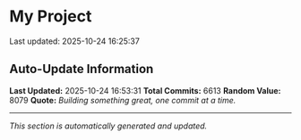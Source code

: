 # My Project


Last updated: 2025-10-24 16:25:37




























































































































































































































































































































































































































































































































































































































































































































































































































































































































































































































































































































































































































































































































































































































































































































































































































































































































































































































































































































































































































































































































































































































































































































































































































































































































































































































































































































































































































































































































































































































































































































































































































































































































































































































































































































































































































































































































































































































































































































































































































































































































































































































































































































































































































































































































































































































































































































































































































































































































































































































































































































































































































































































































































































































































































































































































































































































































































































































































































































































































































































































































































































































































































































































































































































































































































































































































































































































































































































































































































































































































































































































































































































































## Auto-Update Information

**Last Updated:** 2025-10-24 16:53:31
**Total Commits:** 6613
**Random Value:** 8079
**Quote:** _Building something great, one commit at a time._

---
_This section is automatically generated and updated._